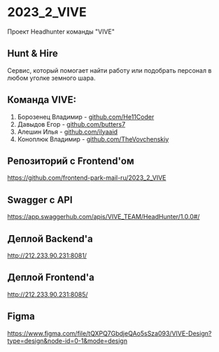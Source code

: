 # 2023_2_VIVE
Проект Headhunter команды "VIVE"

## Hunt & Hire

Сервис, который помогает найти работу или подобрать персонал в любом уголке земного шара.

## Команда VIVE:

1. Борозенец Владимир - [github.com/He11Coder](https://github.com/He11Coder)
2. Давыдов Егор - [github.com/butters7](https://github.com/butters7)
3. Алешин Илья - [github.com/ilyaaid](https://github.com/ilyaaid)
4. Коноплюк Владимир - [github.com/TheVovchenskiy](https://github.com/TheVovchenskiy)

## Репозиторий с Frontend'ом

https://github.com/frontend-park-mail-ru/2023_2_VIVE

## Swagger с API

https://app.swaggerhub.com/apis/VIVE_TEAM/HeadHunter/1.0.0#/

## Деплой Backend'а

http://212.233.90.231:8081/

## Деплой Frontend'а

http://212.233.90.231:8085/

## Figma

https://www.figma.com/file/tQXPQ7GbdjeQAo5sSza093/VIVE-Design?type=design&node-id=0-1&mode=design
